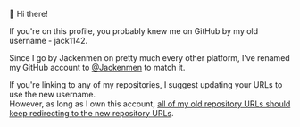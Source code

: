 👋 Hi there!

If you're on this profile, you probably knew me on GitHub by my old username - jack1142.

Since I go by Jackenmen on pretty much every other platform, I've renamed my GitHub account to [@Jackenmen](https://github.com/Jackenmen) to match it.

If you're linking to any of my repositories, I suggest updating your URLs to use the new username.<br>
However, as long as I own this account, [all of my old repository URLs should keep redirecting to the new repository URLs](https://docs.github.com/en/account-and-profile/setting-up-and-managing-your-personal-account-on-github/managing-personal-account-settings/changing-your-github-username#repository-references).
